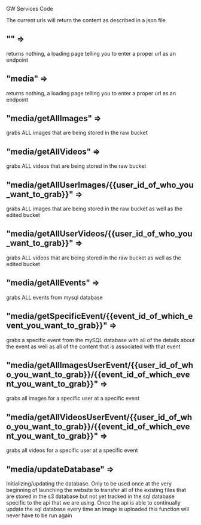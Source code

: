 GW Services Code

The current urls will return the content as described in a json file
## **""** => 
returns nothing, a loading page telling you to enter a proper url as an endpoint
## **"media"** => 
returns nothing, a loading page telling you to enter a proper url as an endpoint
## **"media/getAllImages"** => 
grabs ALL images that are being stored in the raw bucket
## **"media/getAllVideos"** => 
grabs ALL videos that are being stored in the raw bucket
## **"media/getAllUserImages/{{user_id_of_who_you_want_to_grab}}"** => 
grabs ALL images that are being stored in the raw bucket as well as the edited bucket
## **"media/getAllUserVideos/{{user_id_of_who_you_want_to_grab}}"** => 
grabs ALL videos that are being stored in the raw bucket as well as the edited bucket
## **"media/getAllEvents"** => 
grabs ALL events from mysql database
## **"media/getSpecificEvent/{{event_id_of_which_event_you_want_to_grab}}"** => 
grabs a specific event from the mySQL database with all of the details about the event as well as all of the content that is associated with that event
## **"media/getAllImagesUserEvent/{{user_id_of_who_you_want_to_grab}}/{{event_id_of_which_event_you_want_to_grab}}"** => 
grabs all images for a specific user at a specific event
## **"media/getAllVideosUserEvent/{{user_id_of_who_you_want_to_grab}}/{{event_id_of_which_event_you_want_to_grab}}"** => 
grabs all videos for a specific user at a specific event
## **"media/updateDatabase"** => 
Initializing/updating the database. Only to be used once at the very beginning of launching the website to transfer all of the existing files that are stored in the s3 database but not yet tracked in the sql database specific to the api that we are using. Once the api is able to continually update the sql database every time an image is uploaded this function will never have to be run again